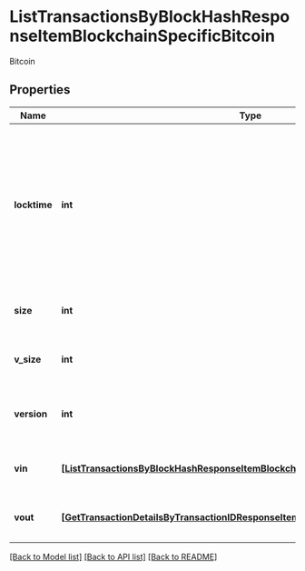 # ListTransactionsByBlockHashResponseItemBlockchainSpecificBitcoin

Bitcoin

## Properties
Name | Type | Description | Notes
------------ | ------------- | ------------- | -------------
**locktime** | **int** | Represents the locktime on the transaction on the specific blockchain, i.e. the blockheight at which the transaction is valid. | 
**size** | **int** | Represents the total size of this transaction. | 
**v_size** | **int** | Represents the virtual size of this transaction. | 
**version** | **int** | Represents the transaction version number. | 
**vin** | [**[ListTransactionsByBlockHashResponseItemBlockchainSpecificBitcoinVin]**](ListTransactionsByBlockHashResponseItemBlockchainSpecificBitcoinVin.md) | Represents the transaction inputs. | 
**vout** | [**[GetTransactionDetailsByTransactionIDResponseItemBlockchainSpecificBitcoinVout]**](GetTransactionDetailsByTransactionIDResponseItemBlockchainSpecificBitcoinVout.md) | Represents the transaction outputs. | 

[[Back to Model list]](../README.md#documentation-for-models) [[Back to API list]](../README.md#documentation-for-api-endpoints) [[Back to README]](../README.md)


